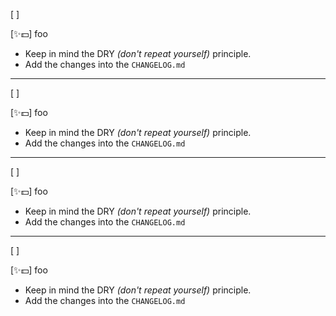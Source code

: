 [ ]

[✨💵] foo

-   Keep in mind the DRY _(don't repeat yourself)_ principle.
-   Add the changes into the `CHANGELOG.md`

---

[ ]

[✨💵] foo

-   Keep in mind the DRY _(don't repeat yourself)_ principle.
-   Add the changes into the `CHANGELOG.md`

---

[ ]

[✨💵] foo

-   Keep in mind the DRY _(don't repeat yourself)_ principle.
-   Add the changes into the `CHANGELOG.md`

---

[ ]

[✨💵] foo

-   Keep in mind the DRY _(don't repeat yourself)_ principle.
-   Add the changes into the `CHANGELOG.md`